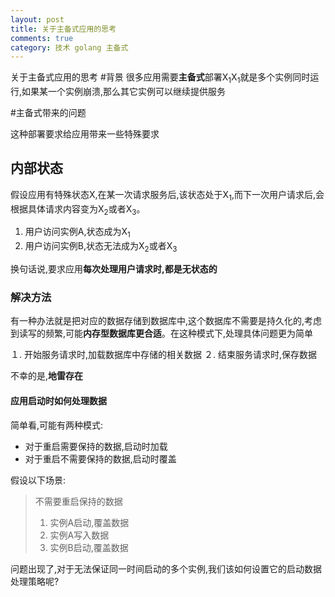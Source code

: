 ```yaml
---
layout: post
title: 关于主备式应用的思考
comments: true
category: 技术 golang 主备式
---
```


关于主备式应用的思考
#背景
很多应用需要**主备式**部署X<sub>1</sub>X<sub>1</sub>就是多个实例同时运行,如果某一个实例崩溃,那么其它实例可以继续提供服务

#主备式带来的问题

这种部署要求给应用带来一些特殊要求

## 内部状态
假设应用有特殊状态X,在某一次请求服务后,该状态处于X<sub>1</sub>,而下一次用户请求后,会根据具体请求内容变为X<sub>2</sub>或者X<sub>3</sub>。
1.	用户访问实例A,状态成为X<sub>1</sub>
2.	用户访问实例B,状态无法成为X<sub>2</sub>或者X<sub>3</sub>

换句话说,要求应用**每次处理用户请求时,都是无状态的**

### 解决方法
有一种办法就是把对应的数据存储到数据库中,这个数据库不需要是持久化的,考虑到读写的频繁,可能**内存型数据库更合适**。在这种模式下,处理具体问题更为简单

１.	开始服务请求时,加载数据库中存储的相关数据
２.	结束服务请求时,保存数据

不幸的是,**地雷存在**

#### 应用启动时如何处理数据
简单看,可能有两种模式:

*	对于重启需要保持的数据,启动时加载
*	对于重启不需要保持的数据,启动时覆盖

假设以下场景:
>	不需要重启保持的数据
>	1.	实例A启动,覆盖数据
>	2.	实例A写入数据
>	3.	实例B启动,覆盖数据

问题出现了,对于无法保证同一时间启动的多个实例,我们该如何设置它的启动数据处理策略呢?